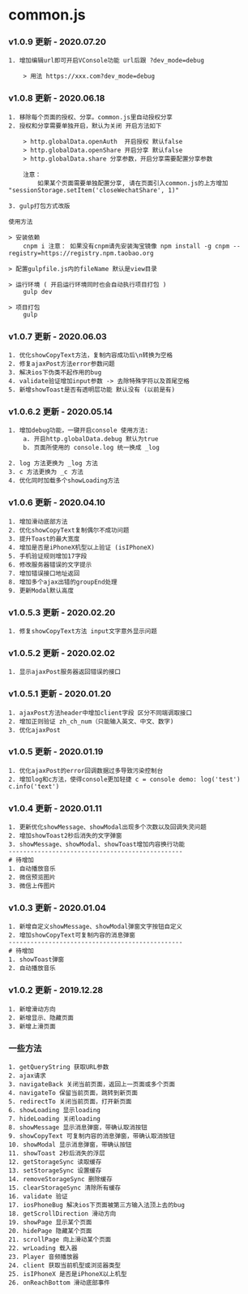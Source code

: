 # common.js

### v1.0.9 更新 - 2020.07.20
```
1. 增加编辑url即可开启VConsole功能 url后跟 ?dev_mode=debug

    > 用法 https://xxx.com?dev_mode=debug
```

### v1.0.8 更新 - 2020.06.18
```
1. 移除每个页面的授权、分享。common.js里自动授权分享
2. 授权和分享需要单独开启，默认为关闭 开启方法如下

    > http.globalData.openAuth  开启授权 默认false
    > http.globalData.openShare 开启分享 默认false
    > http.globalData.share 分享参数，开启分享需要配置分享参数

    注意： 
        如果某个页面需要单独配置分享, 请在页面引入common.js的上方增加 "sessionStorage.setItem('closeWechatShare', 1)" 

3. gulp打包方式改版

使用方法

> 安装依赖
    cnpm i 注意： 如果没有cnpm请先安装淘宝镜像 npm install -g cnpm --registry=https://registry.npm.taobao.org

> 配置gulpfile.js内的fileName 默认是view目录

> 运行环境 ( 开启运行环境同时也会自动执行项目打包 )
    gulp dev

> 项目打包
    gulp
```

### v1.0.7 更新 - 2020.06.03
```$xslt
1. 优化showCopyText方法，复制内容成功后\n转换为空格
2. 修复ajaxPost方法error参数问题
3. 解决ios下伪类不起作用的bug
4. validate验证增加input参数 -> 去除特殊字符以及首尾空格
5. 新增showToast是否有透明层功能 默认没有 (以前是有)
```

### v1.0.6.2 更新 - 2020.05.14
```
1. 增加debug功能，一键开启console 使用方法:
    a. 开启http.globalData.debug 默认为true
    b. 页面所使用的 console.log 统一换成 _log
    
2. log 方法更换为 _log 方法
3. c 方法更换为 _c 方法
4. 优化同时加载多个showLoading方法
```

### v1.0.6 更新 - 2020.04.10
~~~
1. 增加滑动底部方法
2. 优化showCopyText复制偶尔不成功问题
3. 提升Toast的最大宽度
4. 增加是否是iPhoneX机型以上验证 (isIPhoneX)
5. 手机验证规则增加17字段
6. 修改服务器错误的文字提示
7. 增加错误接口地址返回
8. 增加多个ajax出错的groupEnd处理
9. 更新Modal默认高度
~~~

### v1.0.5.3 更新 - 2020.02.20
~~~
1. 修复showCopyText方法 input文字意外显示问题
~~~

### v1.0.5.2 更新 - 2020.02.02
```angular2
1. 显示ajaxPost服务器返回错误的接口
```

### v1.0.5.1 更新 - 2020.01.20
```angular2
1. ajaxPost方法header中增加client字段 区分不同端调取接口
2. 增加正则验证 zh_ch_num（只能输入英文、中文、数字)
3. 优化ajaxPost
```

### v1.0.5 更新 - 2020.01.19
```
1. 优化ajaxPost的error回调数据过多导致污染控制台
2. 增加log和c方法，使得console更加轻捷 c = console demo: log('test') c.info('text')
```

### v1.0.4 更新 - 2020.01.11
```$xslt
1. 更新优化showMessage、showModal出现多个次数以及回调失灵问题
2. 增加showToast2秒后消失的文字弹窗
3. showMessage、showModal、showToast增加内容换行功能
------------------------------------------------
# 待增加
1. 自动播放音乐
2. 微信预览图片
3. 微信上传图片
```
### v1.0.3 更新 - 2020.01.04
```$xslt
1. 新增自定义showMessage、showModal弹窗文字按钮自定义
2. 增加showCopyText可复制内容的消息弹窗
------------------------------------------------
# 待增加
1. showToast弹窗
2. 自动播放音乐
```

### v1.0.2 更新 - 2019.12.28
```
1. 新增滑动方向
2. 新增显示、隐藏页面
3. 新增上滑页面
```

### 一些方法
```$xslt
1. getQueryString 获取URL参数
2. ajax请求
3. navigateBack 关闭当前页面，返回上一页面或多个页面
4. navigateTo 保留当前页面，跳转到新页面
5. redirectTo 关闭当前页面，打开新页面
6. showLoading 显示loading
7. hideLoading 关闭loading
8. showMessage 显示消息弹窗，带确认取消按钮
9. showCopyText 可复制内容的消息弹窗，带确认取消按钮
10. showModal 显示消息弹窗，带确认按钮
11. showToast 2秒后消失的浮层
12. getStorageSync 读取缓存
13. setStorageSync 设置缓存
14. removeStorageSync 删除缓存
15. clearStorageSync 清除所有缓存
16. validate 验证
17. iosPhoneBug 解决ios下页面被第三方输入法顶上去的bug
18. getScrollDirection 滑动方向
19. showPage 显示某个页面
20. hidePage 隐藏某个页面
21. scrollPage 向上滑动某个页面
22. wrLoading 载入器
23. Player 音频播放器
24. client 获取当前机型或浏览器类型
25. isIPhoneX 是否是iPhoneX以上机型
26. onReachBottom 滑动底部事件
```
